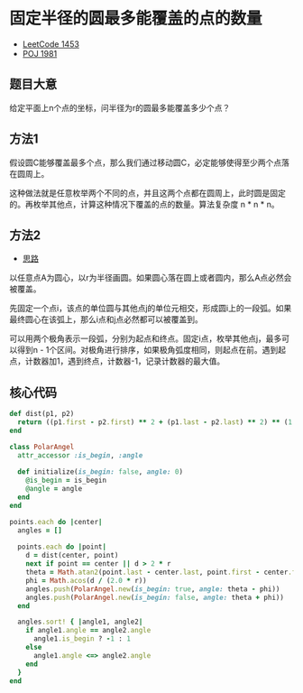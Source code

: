 # 固定半径的圆最多能覆盖的点的数量

- [LeetCode 1453](https://leetcode-cn.com/problems/maximum-number-of-darts-inside-of-a-circular-dartboard/)
- [POJ 1981](http://poj.org/problem?id=1981)


## 题目大意

给定平面上n个点的坐标，问半径为r的圆最多能覆盖多少个点？


## 方法1

假设圆C能够覆盖最多个点，那么我们通过移动圆C，必定能够使得至少两个点落在圆周上。

这种做法就是任意枚举两个不同的点，并且这两个点都在圆周上，此时圆是固定的。再枚举其他点，计算这种情况下覆盖的点的数量。算法复杂度 n * n * n。

## 方法2

- [思路](https://www.hankcs.com/program/algorithm/poj-1981-circle-and-points.html)

以任意点A为圆心，以r为半径画圆。如果圆心落在圆上或者圆内，那么A点必然会被覆盖。

先固定一个点i，该点的单位圆与其他点j的单位元相交，形成圆i上的一段弧。如果最终圆心在该弧上，那么i点和j点必然都可以被覆盖到。

可以用两个极角表示一段弧，分别为起点和终点。固定i点，枚举其他点j，最多可以得到n - 1个区间。对极角进行排序，如果极角弧度相同，则起点在前。遇到起点，计数器加1，遇到终点，计数器-1，记录计数器的最大值。

## 核心代码

```ruby
def dist(p1, p2)
  return ((p1.first - p2.first) ** 2 + (p1.last - p2.last) ** 2) ** (1.0 / 2)
end

class PolarAngel
  attr_accessor :is_begin, :angle
  
  def initialize(is_begin: false, angle: 0)
    @is_begin = is_begin
    @angle = angle
  end
end
```

```ruby
points.each do |center|
  angles = []
  
  points.each do |point|
    d = dist(center, point)
    next if point == center || d > 2 * r
    theta = Math.atan2(point.last - center.last, point.first - center.first)
    phi = Math.acos(d / (2.0 * r))
    angles.push(PolarAngel.new(is_begin: true, angle: theta - phi))
    angles.push(PolarAngel.new(is_begin: false, angle: theta + phi))
  end

  angles.sort! { |angle1, angle2|
    if angle1.angle == angle2.angle
      angle1.is_begin ? -1 : 1
    else
      angle1.angle <=> angle2.angle
    end
  }
end
```

